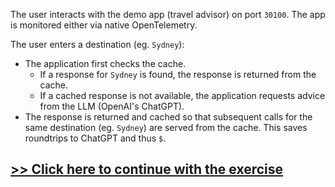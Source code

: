 The user interacts with the demo app (travel advisor) on port `30100`. The app is monitored either via native OpenTelemetry.

The user enters a destination (eg. `Sydney`):

* The application first checks the cache.
    * If a response for `Sydney` is found, the response is returned from the cache.
    * If a cached response is not available, the application requests advice from the LLM (OpenAI's ChatGPT).
* The response is returned and cached so that subsequent calls for the same destination (eg. `Sydney`) are served from the cache. This saves roundtrips to ChatGPT and thus `$`.

## [>> Click here to continue with the exercise](standard-rag-differences.md)